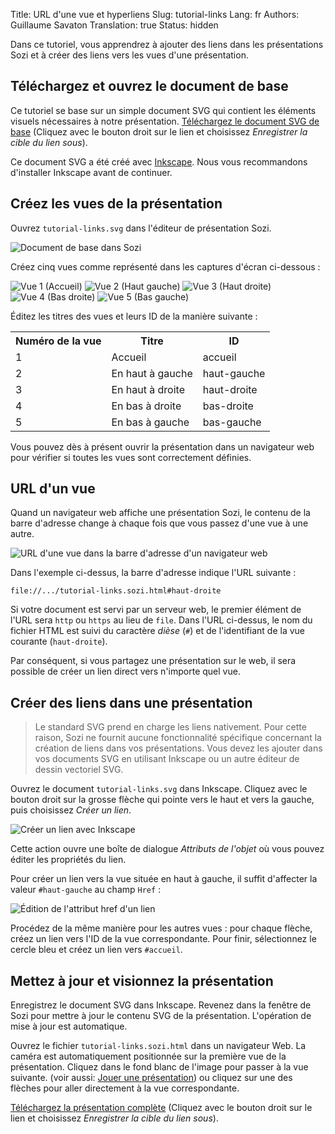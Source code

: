 Title: URL d'une vue et hyperliens
Slug: tutorial-links
Lang: fr
Authors: Guillaume Savaton
Translation: true
Status: hidden

Dans ce tutoriel, vous apprendrez à ajouter des liens dans les présentations Sozi
et à créer des liens vers les vues d'une présentation.

Téléchargez et ouvrez le document de base
-----------------------------------------

Ce tutoriel se base sur un simple document SVG qui contient les éléments visuels nécessaires à notre présentation.
[Téléchargez le document SVG de base](|filename|/presentations/tutorial-links/tutorial-links.svg)
(Cliquez avec le bouton droit sur le lien et choisissez *Enregistrer la cible du lien sous*).

Ce document SVG a été créé avec [Inkscape](https://inkscape.org).
Nous vous recommandons d'installer Inkscape avant de continuer.

Créez les vues de la présentation
---------------------------------

Ouvrez `tutorial-links.svg` dans l'éditeur de présentation Sozi.

![Document de base dans Sozi](|filename|/images/tutorial-links/sozi-links-tutorial-screenshot-01.fr.png)

Créez cinq vues comme représenté dans les captures d'écran ci-dessous&nbsp;:

![Vue 1 (Accueil)](|filename|/images/tutorial-links/sozi-links-tutorial-screenshot-02.fr.png)
![Vue 2 (Haut gauche)](|filename|/images/tutorial-links/sozi-links-tutorial-screenshot-03.fr.png)
![Vue 3 (Haut droite)](|filename|/images/tutorial-links/sozi-links-tutorial-screenshot-04.fr.png)
![Vue 4 (Bas droite)](|filename|/images/tutorial-links/sozi-links-tutorial-screenshot-05.fr.png)
![Vue 5 (Bas gauche)](|filename|/images/tutorial-links/sozi-links-tutorial-screenshot-06.fr.png)

Éditez les titres des vues et leurs ID de la manière suivante&nbsp;:

<table>
    <tr>
        <th>Numéro de la vue</th>
        <th>Titre</th>
        <th>ID</th>
    </tr>
    <tr>
        <td>1</td>
        <td>Accueil</td>
        <td>accueil</td>
    </tr>
    <tr>
        <td>2</td>
        <td>En haut à gauche</td>
        <td>haut-gauche</td>
    </tr>
    <tr>
        <td>3</td>
        <td>En haut à droite</td>
        <td>haut-droite</td>
    </tr>
    <tr>
        <td>4</td>
        <td>En bas à droite</td>
        <td>bas-droite</td>
    </tr>
    <tr>
        <td>5</td>
        <td>En bas à gauche</td>
        <td>bas-gauche</td>
    </tr>
</table>

Vous pouvez dès à présent ouvrir la présentation dans un navigateur web
pour vérifier si toutes les vues sont correctement définies.

URL d'un vue
------------

Quand un navigateur web affiche une présentation Sozi, le contenu de la barre
d'adresse change à chaque fois que vous passez d'une vue à une autre.

![URL d'une vue dans la barre d'adresse d'un navigateur web](|filename|/images/tutorial-links/sozi-links-tutorial-screenshot-07.fr.png)

Dans l'exemple ci-dessus, la barre d'adresse indique l'URL suivante&nbsp;:

    file://.../tutorial-links.sozi.html#haut-droite

Si votre document est servi par un serveur web, le premier élément de l'URL sera
`http` ou `https` au lieu de `file`.
Dans l'URL ci-dessus, le nom du fichier HTML est suivi du caractère *dièse* (`#`)
et de l'identifiant de la vue courante (`haut-droite`).

Par conséquent, si vous partagez une présentation sur le web, il sera possible
de créer un lien direct vers n'importe quel vue.

Créer des liens dans une présentation
-------------------------------------

> Le standard SVG prend en charge les liens nativement.
> Pour cette raison, Sozi ne fournit aucune fonctionnalité spécifique concernant
> la création de liens dans vos présentations.
> Vous devez les ajouter dans vos documents SVG en utilisant Inkscape ou un
> autre éditeur de dessin vectoriel SVG.

Ouvrez le document `tutorial-links.svg` dans Inkscape.
Cliquez avec le bouton droit sur la grosse flèche qui pointe vers le haut et vers
la gauche, puis choisissez *Créer un lien*.

![Créer un lien avec Inkscape](|filename|/images/tutorial-links/sozi-links-tutorial-screenshot-08.fr.png)

Cette action ouvre une boîte de dialogue *Attributs de l'objet* où vous pouvez
éditer les propriétés du lien.

Pour créer un lien vers la vue située en haut à gauche, il suffit d'affecter
la valeur `#haut-gauche` au champ `Href`&nbsp;:

![Édition de l'attribut href d'un lien](|filename|/images/tutorial-links/sozi-links-tutorial-screenshot-09.fr.png)

Procédez de la même manière pour les autres vues&nbsp;:
pour chaque flèche, créez un lien vers l'ID de la vue correspondante.
Pour finir, sélectionnez le cercle bleu et créez un lien vers `#accueil`.

Mettez à jour et visionnez la présentation
------------------------------------------

Enregistrez le document SVG dans Inkscape.
Revenez dans la fenêtre de Sozi pour mettre à jour le contenu SVG de la
présentation.
L'opération de mise à jour est automatique.

Ouvrez le fichier `tutorial-links.sozi.html` dans un navigateur Web.
La caméra est automatiquement positionnée sur la première vue de la présentation.
Cliquez dans le fond blanc de l'image pour passer à la vue suivante.
(voir aussi: [Jouer une présentation](|filename|play.md))
ou cliquez sur une des flèches pour aller directement à la vue correspondante.

[Téléchargez la présentation complète](|filename|/presentations/tutorial-links/tutorial-links.fr.sozi.html)
(Cliquez avec le bouton droit sur le lien et choisissez *Enregistrer la cible du lien sous*).
